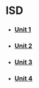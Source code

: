 # ISD

- ### [Unit 1](./isd/unit-1)

- ### [Unit 2](./isd/unit-2)

- ### [Unit 3](./isd/unit-3)

- ### [Unit 4](./isd/unit-4)
